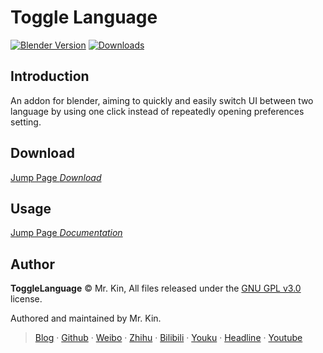 # Toggle Language
[![Blender Version](https://img.shields.io/badge/blender-v2.80+-blue)](https://blender.org/) [![Downloads](https://img.shields.io/github/downloads/Mister-Kin/ToggleLanguage/total?color=blue)](https://github.com/Mister-Kin/ToggleLanguage/releases/latest)

## Introduction
An addon for blender, aiming to quickly and easily switch UI between two language by using one click instead of repeatedly opening preferences setting.

## Download
[Jump Page *Download*][]

## Usage
[Jump Page *Documentation*][]

## Author
**ToggleLanguage** © Mr. Kin, All files released under the [GNU GPL v3.0][] license.

Authored and maintained by Mr. Kin.

> [Blog][] · [Github][] · [Weibo][] · [Zhihu][] · [Bilibili][] · [Youku][] · [Headline][] · [Youtube][]

[Jump Page *Download*]: https://github.com/Mister-Kin/ToggleLanguage/releases/latest
[Jump Page *Documentation*]: https://mister-kin.github.io/ToggleLanguage/
[GNU GPL v3.0]: ./LICENSE
[Blog]: https://mister-kin.github.io
[Github]: https://github.com/mister-kin
[Weibo]: https://weibo.com/6270111192/profile?topnav=1&wvr=6&is_all=1
[Bilibili]: http://space.bilibili.com/17025250?
[Youku]: http://i.youku.com/i/UNjA3MTk5Mjgw?spm=a2hzp.8253869.0.0
[Youtube]: https://www.youtube.com/channel/UCNhtdG6whC5mlRDkrhQ0wLA?view_as=public
[Headline]: https://www.toutiao.com/c/user/835254071079053/#mid=1663279303982091
[Zhihu]: https://www.zhihu.com/people/drwu-94
